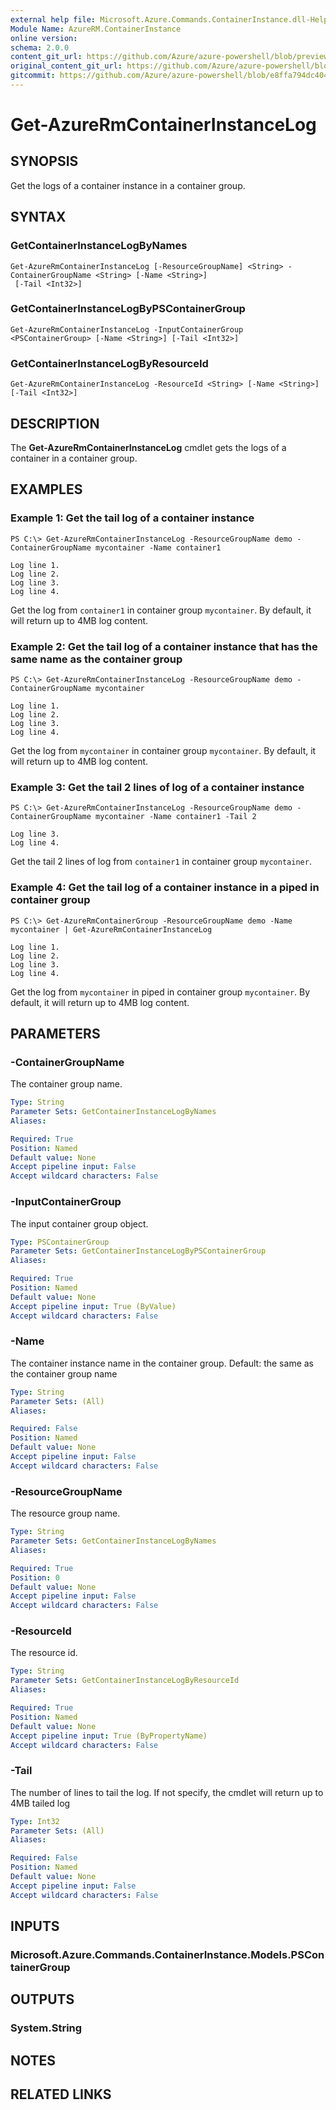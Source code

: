 ```yaml
---
external help file: Microsoft.Azure.Commands.ContainerInstance.dll-Help.xml
Module Name: AzureRM.ContainerInstance
online version:
schema: 2.0.0
content_git_url: https://github.com/Azure/azure-powershell/blob/preview/src/ResourceManager/ContainerInstance/Commands.ContainerInstance/help/Get-AzureRmContainerInstanceLog.md
original_content_git_url: https://github.com/Azure/azure-powershell/blob/preview/src/ResourceManager/ContainerInstance/Commands.ContainerInstance/help/Get-AzureRmContainerInstanceLog.md
gitcommit: https://github.com/Azure/azure-powershell/blob/e8ffa794dc4041fe93c59ff6f9ab61551798ea5b
---
```


# Get-AzureRmContainerInstanceLog

## SYNOPSIS
Get the logs of a container instance in a container group.

## SYNTAX

### GetContainerInstanceLogByNames
```
Get-AzureRmContainerInstanceLog [-ResourceGroupName] <String> -ContainerGroupName <String> [-Name <String>]
 [-Tail <Int32>]
```

### GetContainerInstanceLogByPSContainerGroup
```
Get-AzureRmContainerInstanceLog -InputContainerGroup <PSContainerGroup> [-Name <String>] [-Tail <Int32>]
```

### GetContainerInstanceLogByResourceId
```
Get-AzureRmContainerInstanceLog -ResourceId <String> [-Name <String>] [-Tail <Int32>]
```

## DESCRIPTION
The **Get-AzureRmContainerInstanceLog** cmdlet gets the logs of a container in a container group.

## EXAMPLES

### Example 1: Get the tail log of a container instance
```
PS C:\> Get-AzureRmContainerInstanceLog -ResourceGroupName demo -ContainerGroupName mycontainer -Name container1

Log line 1.
Log line 2.
Log line 3.
Log line 4.
```

Get the log from `container1` in container group `mycontainer`. By default, it will return up to 4MB log content.

### Example 2: Get the tail log of a container instance that has the same name as the container group
```
PS C:\> Get-AzureRmContainerInstanceLog -ResourceGroupName demo -ContainerGroupName mycontainer

Log line 1.
Log line 2.
Log line 3.
Log line 4.
```

Get the log from `mycontainer` in container group `mycontainer`. By default, it will return up to 4MB log content.

### Example 3: Get the tail 2 lines of log of a container instance
```
PS C:\> Get-AzureRmContainerInstanceLog -ResourceGroupName demo -ContainerGroupName mycontainer -Name container1 -Tail 2

Log line 3.
Log line 4.
```

Get the tail 2 lines of log from `container1` in container group `mycontainer`.

### Example 4: Get the tail log of a container instance in a piped in container group
```
PS C:\> Get-AzureRmContainerGroup -ResourceGroupName demo -Name mycontainer | Get-AzureRmContainerInstanceLog

Log line 1.
Log line 2.
Log line 3.
Log line 4.
```

Get the log from `mycontainer` in piped in container group `mycontainer`. By default, it will return up to 4MB log content.

## PARAMETERS

### -ContainerGroupName
The container group name.

```yaml
Type: String
Parameter Sets: GetContainerInstanceLogByNames
Aliases: 

Required: True
Position: Named
Default value: None
Accept pipeline input: False
Accept wildcard characters: False
```

### -InputContainerGroup
The input container group object.

```yaml
Type: PSContainerGroup
Parameter Sets: GetContainerInstanceLogByPSContainerGroup
Aliases: 

Required: True
Position: Named
Default value: None
Accept pipeline input: True (ByValue)
Accept wildcard characters: False
```

### -Name
The container instance name in the container group.
Default: the same as the container group name

```yaml
Type: String
Parameter Sets: (All)
Aliases: 

Required: False
Position: Named
Default value: None
Accept pipeline input: False
Accept wildcard characters: False
```

### -ResourceGroupName
The resource group name.

```yaml
Type: String
Parameter Sets: GetContainerInstanceLogByNames
Aliases: 

Required: True
Position: 0
Default value: None
Accept pipeline input: False
Accept wildcard characters: False
```

### -ResourceId
The resource id.

```yaml
Type: String
Parameter Sets: GetContainerInstanceLogByResourceId
Aliases: 

Required: True
Position: Named
Default value: None
Accept pipeline input: True (ByPropertyName)
Accept wildcard characters: False
```

### -Tail
The number of lines to tail the log.
If not specify, the cmdlet will return up to 4MB tailed log

```yaml
Type: Int32
Parameter Sets: (All)
Aliases: 

Required: False
Position: Named
Default value: None
Accept pipeline input: False
Accept wildcard characters: False
```

## INPUTS

### Microsoft.Azure.Commands.ContainerInstance.Models.PSContainerGroup


## OUTPUTS

### System.String


## NOTES

## RELATED LINKS

